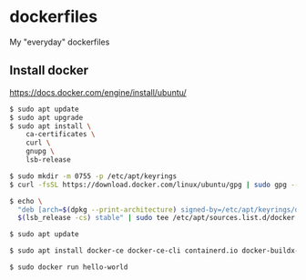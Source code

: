 # dockerfiles
My "everyday" dockerfiles

## Install docker
https://docs.docker.com/engine/install/ubuntu/

```bash
$ sudo apt update
$ sudo apt upgrade
$ sudo apt install \
    ca-certificates \
    curl \
    gnupg \
    lsb-release
```

```bash
$ sudo mkdir -m 0755 -p /etc/apt/keyrings
$ curl -fsSL https://download.docker.com/linux/ubuntu/gpg | sudo gpg --dearmor -o /etc/apt/keyrings/docker.gpg
```

```bash
$ echo \
  "deb [arch=$(dpkg --print-architecture) signed-by=/etc/apt/keyrings/docker.gpg] https://download.docker.com/linux/ubuntu \
  $(lsb_release -cs) stable" | sudo tee /etc/apt/sources.list.d/docker.list > /dev/null
```

```bash
$ sudo apt update
```

```bash
$ sudo apt install docker-ce docker-ce-cli containerd.io docker-buildx-plugin docker-compose-plugin
```

```bash
$ sudo docker run hello-world
```